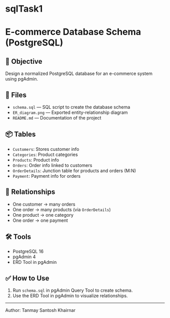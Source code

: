 # sqlTask1

# E-commerce Database Schema (PostgreSQL)

## 🎯 Objective
Design a normalized PostgreSQL database for an e-commerce system using pgAdmin.

## 📁 Files
- `schema.sql` — SQL script to create the database schema
- `ER_diagram.png` — Exported entity-relationship diagram
- `README.md` — Documentation of the project

## 📦 Tables
- `Customers`: Stores customer info
- `Categories`: Product categories
- `Products`: Product info
- `Orders`: Order info linked to customers
- `OrderDetails`: Junction table for products and orders (M:N)
- `Payment`: Payment info for orders

## 🔗 Relationships
- One customer → many orders
- One order → many products (via `OrderDetails`)
- One product → one category
- One order → one payment

## 🛠 Tools
- PostgreSQL 16
- pgAdmin 4
- ERD Tool in pgAdmin

## ✅ How to Use
1. Run `schema.sql` in pgAdmin Query Tool to create schema.
2. Use the ERD Tool in pgAdmin to visualize relationships.

---

Author: Tanmay Santosh Khairnar
